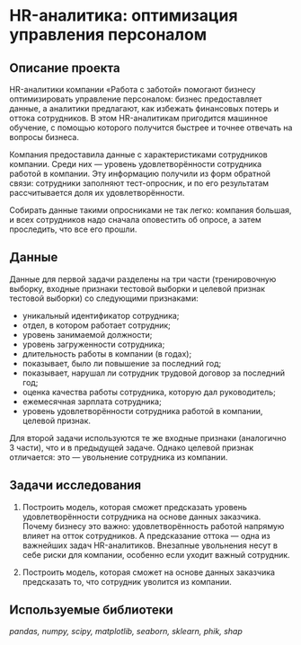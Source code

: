 # HR-аналитика: оптимизация управления персоналом

## Описание проекта

HR-аналитики компании «Работа с заботой» помогают бизнесу оптимизировать управление персоналом: бизнес предоставляет данные, а аналитики предлагают, как избежать финансовых потерь и оттока сотрудников. В этом HR-аналитикам пригодится машинное обучение, с помощью которого получится быстрее и точнее отвечать на вопросы бизнеса.

Компания предоставила данные с характеристиками сотрудников компании. Среди них — уровень удовлетворённости сотрудника работой в компании. Эту информацию получили из форм обратной связи: сотрудники заполняют тест-опросник, и по его результатам рассчитывается доля их удовлетворённости.

Собирать данные такими опросниками не так легко: компания большая, и всех сотрудников надо сначала оповестить об опросе, а затем проследить, что все его прошли.

## Данные

Данные для первой задачи разделены на три части (тренировочную выборку, входные признаки тестовой выборки и целевой признак тестовой выборки) со следующими признаками:
- уникальный идентификатор сотрудника;
- отдел, в котором работает сотрудник;
- уровень занимаемой должности;
- уровень загруженности сотрудника;
- длительность работы в компании (в годах);
- показывает, было ли повышение за последний год;
- показывает, нарушал ли сотрудник трудовой договор за последний год;
- оценка качества работы сотрудника, которую дал руководитель;
- ежемесячная зарплата сотрудника;
- уровень удовлетворённости сотрудника работой в компании, целевой признак.

Для второй задачи используются те же входные признаки (аналогично 3 части), что и в предыдущей задаче. Однако целевой признак отличается: это — увольнение сотрудника из компании.

## Задачи исследования

1. Построить модель, которая сможет предсказать уровень удовлетворённости сотрудника на основе данных заказчика.
Почему бизнесу это важно: удовлетворённость работой напрямую влияет на отток сотрудников. А предсказание оттока — одна из важнейших задач HR-аналитиков. Внезапные увольнения несут в себе риски для компании, особенно если уходит важный сотрудник.

2. Построить модель, которая сможет на основе данных заказчика предсказать то, что сотрудник уволится из компании.

## Используемые библиотеки
*pandas, numpy, scipy, matplotlib, seaborn, sklearn, phik, shap*
